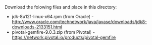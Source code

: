 Download the folowing files and place in this directory:
* jdk-8u121-linux-x64.rpm (from Oracle) - http://www.oracle.com/technetwork/java/javase/downloads/jdk8-downloads-2133151.html
* pivotal-gemfire-9.0.3.zip (from Pivotal) - https://network.pivotal.io/products/pivotal-gemfire
